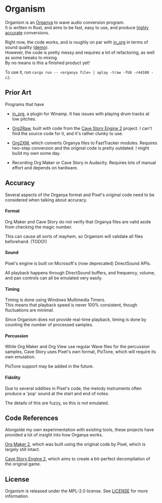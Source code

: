 # Organism

Organism is an [Organya] to wave audio conversion program.\
It is written in Rust, and aims to be fast, easy to use,
and produce [highly accurate](#accuracy) conversions.

Right now, the code works, and is roughly on par with [in\_org] in terms of sound quality ([demo](https://www.youtube.com/watch?v=j_btVvNkWnM)).\
However, the code is pretty messy and requires a lot of refactoring, as well as some tweaks to mixing.\
By no means is this a finished product yet!

To use it, run `cargo run -- <organya file> | aplay -traw -fU8 -r44100 -c2`.

## Prior Art

Programs that have

- [in\_org], a plugin for Winamp. It has issues with playing drum tracks at low pitches.

- [Org2Raw], built with code from the [Cave Story Engine 2][CSE2] project. I can't find the source code for it, and it's rather clunky to use.

- [Org2XM], which converts Organya files to FastTracker modules. Requires two-step conversion and the original code is pretty outdated. I might build my own some day.

- Recording Org Maker or Cave Story in Audacity. Requires lots of manual effort and depends on hardware.


## Accuracy

Several aspects of the Organya format and Pixel's original code need to be considered when talking about accuracy.

#### Format

Org Maker and Cave Story do not verify that Organya files are valid aside from checking the magic number.

This can cause all sorts of mayhem, so Organism will validate all files beforehand. (TODO!)

#### Sound

Pixel's engine is built on Microsoft's (now deprecated) DirectSound APIs.

All playback happens through DirectSound buffers, and frequency, volume, and pan
controls can all be emulated very easily.

#### Timing

Timing is done using Windows Multimedia Timers.\
This means that playback speed is never 100% consistent, though fluctuations are minimal.

Since Organism does not provide real-time playback, timing is done by counting
the number of processed samples.

#### Percussion

While Org Maker and Org View use regular Wave files for the percussion samples,
Cave Story uses Pixel's own format, PixTone, which will require its own emulation.

PixTone support may be added in the future.

#### Fidelity

Due to several oddities in Pixel's code, the melody instruments often produce a 'pop' sound at the start and end of notes.

The details of this are fuzzy, so this is *not* emulated.

## Code References

Alongside my own experimentation with existing tools, these projects have provided a lot of insight into how Organya works.

[Org Maker 2], which was built using the original code by Pixel, which is largely still intact.

[Cave Story Engine 2][CSE2], which aims to create a bit-perfect decompilation of the original game.

[Organya]: https://www.cavestory.org/download/music.php
[in\_org]: https://github.com/Yukitty/in_org
[Org2Raw]: https://www.cavestory.org/download/music-tools.php
[Org2XM]: https://github.com/Clownacy/org2xm
[Org Maker 2]: https://github.com/shbow/organya
[CSE2]: https://github.com/Clownacy/Cave-Story-Engine-2

## License

Organism is released under the MPL-2.0 license. See [LICENSE](./LICENSE) for more information.
